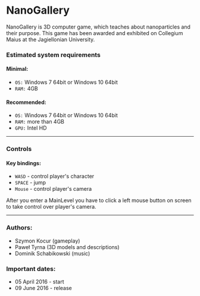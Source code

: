 # NanoGallery

NanoGallery is 3D computer game, which teaches about nanoparticles and their purpose. This game has been awarded and exhibited on Collegium Maius at the Jagiellonian University.

### Estimated system requirements
#### Minimal:
* `OS:` Windows 7 64bit or Windows 10 64bit
* `RAM:` 4GB

#### Recommended:
* `OS:` Windows 7 64bit or Windows 10 64bit
* `RAM:` more than 4GB
* `GPU:` Intel HD

---

### Controls
#### Key bindings:
* `WASD` - control player's character
* `SPACE` - jump
* `Mouse` - control player's camera

After you enter a MainLevel you have to click a left mouse button on screen to take control over player's camera.

---

### Authors:
* Szymon Kocur (gameplay)
* Paweł Tyrna (3D models and descriptions)
* Dominik Schabikowski (music)


### Important dates:
* 05 April 2016 - start
* 09 June 2016 - release
